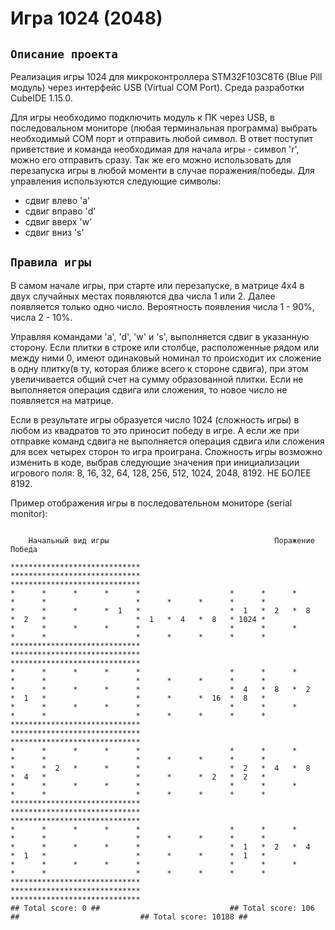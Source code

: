 # Игра 1024 (2048)

`Описание проекта`
-----------------------------------

Реализация игры 1024 для микроконтроллера STM32F103C8T6 (Blue Pill модуль) через интерфейс USB (Virtual COM Port). Среда разработки CubeIDE 1.15.0.

Для игры необходимо подключить модуль к ПК через USB, в последовальном мониторе (любая терминальная программа) выбрать необходимый COM порт и отправить любой символ. В ответ поступит приветствие и команда необходимая для начала игры - символ 'r', можно его отправить сразу. Так же его можно использовать для перезапуска игры в любой моменти в случае поражения/победы. Для управления используются следующие символы:
* сдвиг влево 'a'
* сдвиг вправо 'd'
* сдвиг вверх 'w'
* сдвиг вниз 's'

`Правила игры`
-----------------------------------

В самом начале игры, при старте или перезапуске, в матрице 4х4 в двух случайных местах появляются два числа 1 или 2. Далее появляется только одно число. Вероятность появления числа 1 - 90%, числа 2 - 10%. 

Управляя командами 'a', 'd', 'w' и 's', выполняется сдвиг в указанную сторону. Если плитки в строке или столбце, расположенные рядом или между ними 0, имеют одинаковый номинал то происходит их сложение в одну плитку(в ту, которая ближе всего к стороне сдвига), при этом увеличивается общий счет на сумму образованной плитки. Если не выполняется операция сдвига или сложения, то новое число не появляется на матрице.

Если в результате игры образуется число 1024 (сложность игры) в любом из квадратов то это приносит победу в игре. А если же при отправке команд сдвига не выполняется операция сдвига или сложения для всех четырех сторон то игра проиграна. Сложность игры возможно изменить в коде, выбрав следующие значения при инициализации игрового поля: 8, 16, 32, 64, 128, 256, 512, 1024, 2048, 8192. НЕ БОЛЕЕ 8192. 

Пример отображения игры в последовательном мониторе (serial monitor):

```

    Начальный вид игры                                     Поражение                                         Победа

*****************************                    *****************************                    *****************************
*      *      *      *      *                    *      *      *      *      *                    *      *      *      *      *
*      *      *      *  1   *                    *  1   *  2   *  8   *  2   *                    *  1   *  4   *  8   * 1024 * 
*      *      *      *      *                    *      *      *      *      *                    *      *      *      *      *
*****************************                    *****************************                    *****************************
*      *      *      *      *                    *      *      *      *      *                    *      *      *      *      *
*      *      *      *      *                    *  4   *  8   *  2   *  1   *                    *      *      *  16  *  8   * 
*      *      *      *      *                    *      *      *      *      *                    *      *      *      *      *
*****************************                    *****************************                    *****************************
*      *      *      *      *                    *      *      *      *      *                    *      *      *      *      *
*      *  2   *      *      *                    *  2   *  4   *  8   *  4   *                    *      *      *  2   *  2   * 
*      *      *      *      *                    *      *      *      *      *                    *      *      *      *      *
*****************************                    *****************************                    *****************************
*      *      *      *      *                    *      *      *      *      *                    *      *      *      *      *
*      *      *      *      *                    *  1   *  2   *  4   *  1   *                    *      *      *      *  1   * 
*      *      *      *      *                    *      *      *      *      *                    *      *      *      *      *
*****************************                    *****************************                    *****************************
## Total score: 0 ##                             ## Total score: 106 ##                           ## Total score: 10188 ##
```

